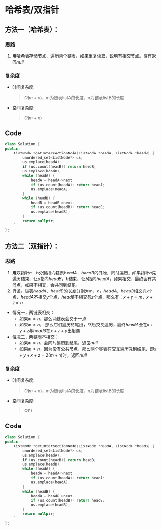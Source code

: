 # 哈希表/双指针
## 方法一（哈希表）：
### 思路
1. 用哈希表存储节点，遍历两个链表，如果重复读取，说明有相交节点。没有返回$null$
### 复杂度
- 时间复杂度:
  > $O(m+n)$，m为链表listA的长度，n为链表listB的长度
- 空间复杂度:
  > $O(m+n)$

## Code
```C++ []
class Solution {
public:
    ListNode *getIntersectionNode(ListNode *headA, ListNode *headB) {
        unordered_set<ListNode*> us;
        us.emplace(headA);
        if (us.count(headB)) return headB;
        us.emplace(headB);
        while (headA) {
            headA = headA->next;
            if (us.count(headA)) return headA;
            us.emplace(headA);
        }
        while (headB) {
            headB = headB->next;
            if (us.count(headB)) return headB;
            us.emplace(headB);
        }
        return nullptr;
    }
};
```
## 方法二（双指针）：
### 思路
1. 用双指针$a、b$分别指向链表$headA、headB$的开始，同时遍历。如果指针$a$先遍历结束，让$a$指向$headB$，$b$结束，让$b$指向$headA$，如果相交，最终会有共同点，如果不相交，会共同到结尾。
2. 假设，链表$headA、headB$的长度分别为$m、n$，$headA、headB$相交有$x$个点，$headA$不相交$y$个点，$headB$不相交有$z$个点，那么有：$x+y=m，x+z=n$
- 情况一，两链表相交：
    - 如果$m=n$，那么两链表会交于一点
    - 如果$m\neq n$， 那么它们遍历结尾出，然后交叉遍历，最终$headA$会在$x+y+z$与$headB$在$x+z+y$出相遇
- 情况二，两链表不相交：
    - 如果$m=n$，会同时遍历到结尾，返回$null$
    - 如果$m\neq n$，因为没有公共节点，那么两个链表在交互遍历完到结尾，即$x+y+x+z=2(m+n)$时，返回$null$

### 复杂度
- 时间复杂度:
  > $O(m+n)$，m为链表listA的长度，n为链表listB的长度
- 空间复杂度:
  > $O(1)$

## Code
```C++ []
class Solution {
public:
    ListNode *getIntersectionNode(ListNode *headA, ListNode *headB) {
        unordered_set<ListNode*> us;
        us.emplace(headA);
        if (us.count(headB)) return headB;
        us.emplace(headB);
        while (headA) {
            headA = headA->next;
            if (us.count(headA)) return headA;
            us.emplace(headA);
        }
        while (headB) {
            headB = headB->next;
            if (us.count(headB)) return headB;
            us.emplace(headB);
        }
        return nullptr;
    }
};
```